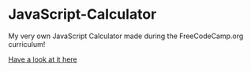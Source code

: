 # JavaScript-Calculator

My very own JavaScript Calculator made during the FreeCodeCamp.org curriculum!

[Have a look at it here](https://codydavid96.github.io/JavaScript-Calculator/)
